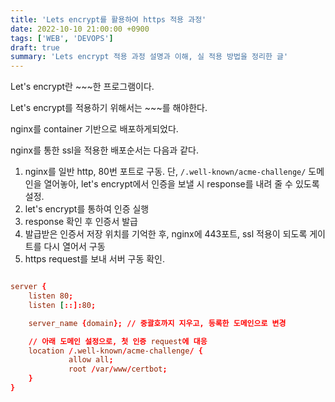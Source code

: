 ```yaml
---
title: 'Lets encrypt를 활용하여 https 적용 과정'
date: 2022-10-10 21:00:00 +0900
tags: ['WEB', 'DEVOPS']
draft: true
summary: 'Lets encrypt 적용 과정 설명과 이해, 실 적용 방법을 정리한 글'
---
```


Let's encrypt란 ~~~한 프로그램이다.

Let's encrypt를 적용하기 위해서는 ~~~를 해야한다.

nginx를 container 기반으로 배포하게되었다.

nginx를 통한 ssl을 적용한 배포순서는 다음과 같다.

1. nginx를 일반 http, 80번 포트로 구동. 단, ``/.well-known/acme-challenge/`` 도메인을 열어놓아, let's encrypt에서 인증을 보낼 시 response를 내려 줄 수 있도록 설정.
2. let's encrypt를 통하여 인증 실행
3. response 확인 후 인증서 발급
4. 발급받은 인증서 저장 위치를 기억한 후, nginx에 443포트, ssl 적용이 되도록 게이트를 다시 열어서 구동
5. https request를 보내 서버 구동 확인.

```yml

```

```conf
server {
    listen 80;
    listen [::]:80;

    server_name {domain}; // 중괄호까지 지우고, 등록한 도메인으로 변경

    // 아래 도메인 설정으로, 첫 인증 request에 대응
    location /.well-known/acme-challenge/ {
             allow all;
             root /var/www/certbot;
    } 
}
```